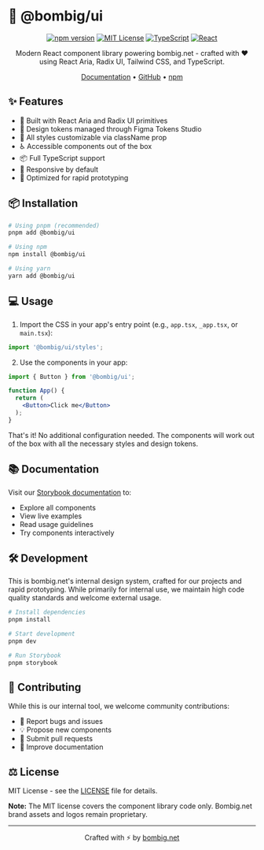 # 🎨 @bombig/ui

<div align="center">

[![npm version](https://img.shields.io/npm/v/@bombig/ui.svg?style=flat)](https://www.npmjs.com/package/@bombig/ui)
[![MIT License](https://img.shields.io/badge/license-MIT-blue.svg)](LICENSE)
[![TypeScript](https://img.shields.io/badge/TypeScript-Ready-blue.svg)](https://www.typescriptlang.org/)
[![React](https://img.shields.io/badge/React-18+-61DAFB.svg)](https://reactjs.org/)

Modern React component library powering bombig.net - crafted with ❤️ using React Aria, Radix UI, Tailwind CSS, and TypeScript.

[Documentation](https://bombig-net.github.io/ui/) • [GitHub](https://github.com/bombig-net/ui) • [npm](https://www.npmjs.com/package/@bombig/ui)

</div>

## ✨ Features

- 🎯 Built with React Aria and Radix UI primitives
- 🎨 Design tokens managed through Figma Tokens Studio
- 💅 All styles customizable via className prop
- ♿️ Accessible components out of the box
- 📦 Full TypeScript support
- 📱 Responsive by default
- 🚀 Optimized for rapid prototyping

## 📦 Installation

```bash
# Using pnpm (recommended)
pnpm add @bombig/ui

# Using npm
npm install @bombig/ui

# Using yarn
yarn add @bombig/ui
```

## 💻 Usage

1. Import the CSS in your app's entry point (e.g., `app.tsx`, `_app.tsx`, or `main.tsx`):

```jsx
import '@bombig/ui/styles';
```

2. Use the components in your app:

```jsx
import { Button } from '@bombig/ui';

function App() {
  return (
    <Button>Click me</Button>
  );
}
```

That's it! No additional configuration needed. The components will work out of the box with all the necessary styles and design tokens.

## 📚 Documentation

Visit our [Storybook documentation](https://bombig-net.github.io/ui/) to:
- Explore all components
- View live examples
- Read usage guidelines
- Try components interactively

## 🛠 Development

This is bombig.net's internal design system, crafted for our projects and rapid prototyping. While primarily for internal use, we maintain high code quality standards and welcome external usage.

```bash
# Install dependencies
pnpm install

# Start development
pnpm dev

# Run Storybook
pnpm storybook
```

## 🤝 Contributing

While this is our internal tool, we welcome community contributions:

- 🐛 Report bugs and issues
- 💡 Propose new components
- 🔧 Submit pull requests
- 📝 Improve documentation

## ⚖️ License

MIT License - see the [LICENSE](LICENSE) file for details.

**Note:** The MIT license covers the component library code only. Bombig.net brand assets and logos remain proprietary.

---

<div align="center">
Crafted with ⚡ by <a href="https://bombig.net">bombig.net</a>
</div>